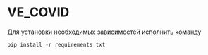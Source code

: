 # VE_COVID
Для установки необходимых зависимостей исполнить команду

```pip install -r requirements.txt```
